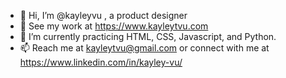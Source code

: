 - 👋 Hi, I’m @kayleyvu , a product designer 
- 👀 See my work at https://www.kayleytvu.com 
- 🌱 I’m currently practicing HTML, CSS, Javascript, and Python. 
- 📫 Reach me at kayleytvu@gmail.com or connect with me at https://www.linkedin.com/in/kayley-vu/ 

<!---
kayleyvu/kayleyvu is a ✨ special ✨ repository because its `README.md` (this file) appears on your GitHub profile.
You can click the Preview link to take a look at your changes.
--->

